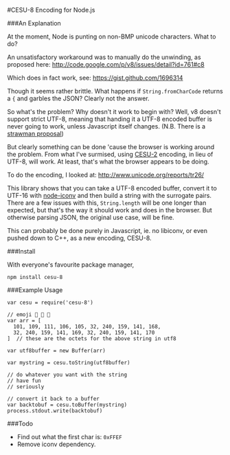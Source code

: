 #CESU-8 Encoding for Node.js


###An Explanation

At the moment, Node is punting on non-BMP unicode characters. What to do?

An unsatisfactory workaround was to manually do the unwinding, as proposed here:
http://code.google.com/p/v8/issues/detail?id=761#c8

Which does in fact work, see:
https://gist.github.com/1696314

Though it seems rather brittle. What happens if `String.fromCharCode` returns a `{` and garbles the JSON? Clearly not the answer.

So what's the problem? Why doesn't it work to begin with? Well, v8 doesn't support strict UTF-8, meaning that handing it a UTF-8 encoded buffer is never going to work, unless Javascript itself changes. (N.B. There is a [strawman proposal](http://wiki.ecmascript.org/doku.php?id=strawman:support_full_unicode_in_strings))

But clearly something can be done 'cause the browser is working around the problem. From what I've surmised, using [CESU-2](http://en.wikipedia.org/wiki/CESU-8) encoding, in lieu of UTF-8, will work. At least, that's what the browser appears to be doing.

To do the encoding, I looked at:
http://www.unicode.org/reports/tr26/

This library shows that you can take a UTF-8 encoded buffer, convert it to UTF-16 with [node-iconv](https://github.com/bnoordhuis/node-iconv) and then build a string with the surrogate pairs. There are a few issues with this, `String.length` will be one longer than expected, but that's the way it should work and does in the browser. But otherwise parsing JSON, the original use case, will be fine.

This can probably be done purely in Javascript, ie. no libiconv, or even pushed down to C++, as a new encoding, CESU-8.


###Install

With everyone's favourite package manager,

    npm install cesu-8


###Example Usage

    var cesu = require('cesu-8')

    // emoji 🍨 🍩 🍪
    var arr = [
      101, 109, 111, 106, 105, 32, 240, 159, 141, 168,
      32, 240, 159, 141, 169, 32, 240, 159, 141, 170
    ]  // these are the octets for the above string in utf8

    var utf8buffer = new Buffer(arr)

    var mystring = cesu.toString(utf8buffer)

    // do whatever you want with the string
    // have fun
    // seriously

    // convert it back to a buffer
    var backtobuf = cesu.toBuffer(mystring)
    process.stdout.write(backtobuf)


###Todo

- Find out what the first char is: `0xFFEF`
- Remove iconv dependency.